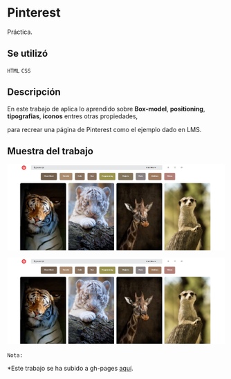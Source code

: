 # Pinterest

Práctica.

## Se utilizó

`HTML`   `CSS`

## Descripción

En este trabajo de aplica lo aprendido sobre **Box-model**, **positioning**, **tipografias**, **iconos** entres otras propiedades,

para recrear una página de Pinterest como el ejemplo dado en LMS.

## Muestra del trabajo

![Header de la página](assets/docs/header.png)

![Contenido de la página](assets/docs/header.png)

`Nota:`

*Este trabajo se ha subido a gh-pages [aquí](https://yaniraab.github.io/pinterest/).
